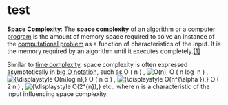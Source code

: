 # test

**Space Complexity**: The **space complexity** of an [algorithm](https://en.wikipedia.org/wiki/Algorithm "Algorithm") or a [computer program](https://en.wikipedia.org/wiki/Computer_program "Computer program") is the amount of memory space required to solve an instance of the [computational problem](https://en.wikipedia.org/wiki/Computational_problem "Computational problem") as a function of characteristics of the input. It is the memory required by an algorithm until it executes completely.[[1]](https://en.wikipedia.org/wiki/Space_complexity#cite_note-1)

Similar to [time complexity](https://en.wikipedia.org/wiki/Time_complexity "Time complexity"), space complexity is often expressed asymptotically in [big O notation](https://en.wikipedia.org/wiki/Big_O_notation "Big O notation"), such as O ( n ) , ![O(n),](https://wikimedia.org/api/rest_v1/media/math/render/svg/328a10f1262414118d5f14b437b7b4ae4c2ac1a0) O ( n log ⁡ n ) , ![{\displaystyle O(n\log n),}](https://wikimedia.org/api/rest_v1/media/math/render/svg/497720dca0f6c8c6268f7a1332b993e597136e8b) O ( n α ) , ![{\displaystyle O(n^{\alpha }),}](https://wikimedia.org/api/rest_v1/media/math/render/svg/b3ac153dc1218e0479ba844225929249ed3057bf) O ( 2 n ) , ![{\displaystyle O(2^{n}),}](https://wikimedia.org/api/rest_v1/media/math/render/svg/0789ffe69d9b6089a08167f1500221ebdba03ffc) etc., where n is a characteristic of the input influencing space complexity.


